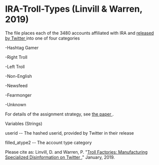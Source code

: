 # IRA-Troll-Types  (Linvill & Warren, 2019)

The file places each of the 3480 accounts affiliated with IRA and <a href="https://about.twitter.com/en_us/values/elections-integrity.html#data" target="_blank"> released by Twitter </a> into one of four categories
  
  -Hashtag Gamer
  
  -Right Troll
  
  -Left Troll
  
  -Non-English
  
  -Newsfeed
  
  -Fearmonger
  
  -Unknown
  
For details of the assignment strategy, see <a href="https://github.com/patrick-lee-warren/IRA-Troll-Types/blob/master/Troll_Factories_v2_Linvill_Warren.pdf" target="_blank"> the paper </a>.

Variables (Strings)

userid -- The hashed userid, provided by Twitter in their release

filled_atype2 -- The account type category

Please cite as:  Linvill, D. and Warren, P. "<a href="https://github.com/patrick-lee-warren/IRA-Troll-Types/blob/master/Troll_Factories_v2_Linvill_Warren.pdf" target="_blank">Troll Factories: Manufacturing Specialized Disinformation on Twitter </a>," January, 2019.
